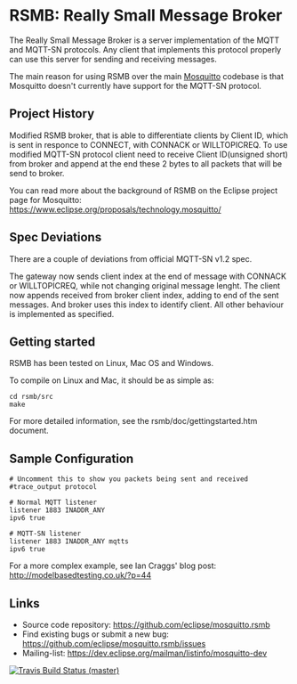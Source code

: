 RSMB: Really Small Message Broker
=================================

The Really Small Message Broker is a server implementation of the MQTT and MQTT-SN protocols. Any client that implements this protocol properly can use this server for sending and receiving messages.

The main reason for using RSMB over the main [Mosquitto](http://mosquitto.org/) codebase is that Mosquitto doesn't currently have support for the MQTT-SN protocol.


## Project History
Modified RSMB broker, that is able to differentiate clients by Client ID, which is sent in responce to CONNECT, with CONNACK or WILLTOPICREQ. 
To use modified MQTT-SN protocol client need to receive Client ID(unsigned short) from broker and append at the end these 2 bytes to all packets that will be send to broker. 

You can read more about the background of RSMB on the Eclipse project page for Mosquitto:
https://www.eclipse.org/proposals/technology.mosquitto/


## Spec Deviations
There are a couple of deviations from official MQTT-SN v1.2 spec.

The gateway now sends client index at the end of message with CONNACK or WILLTOPICREQ, while not changing original message lenght.
The client now appends received from broker client index, adding to end of the sent messages. And broker uses this index to identify client.
All other behaviour is implemented as specified.

## Getting started

RSMB has been tested on Linux, Mac OS and Windows. 

To compile on Linux and Mac, it should be as simple as:

```
cd rsmb/src
make
```

For more detailed information, see the rsmb/doc/gettingstarted.htm document.


## Sample Configuration

```
# Uncomment this to show you packets being sent and received
#trace_output protocol

# Normal MQTT listener
listener 1883 INADDR_ANY
ipv6 true

# MQTT-SN listener
listener 1883 INADDR_ANY mqtts
ipv6 true
```

For a more complex example, see Ian Craggs' blog post:
http://modelbasedtesting.co.uk/?p=44


## Links

- Source code repository: <https://github.com/eclipse/mosquitto.rsmb>
- Find existing bugs or submit a new bug: <https://github.com/eclipse/mosquitto.rsmb/issues>
- Mailing-list: <https://dev.eclipse.org/mailman/listinfo/mosquitto-dev>


[![Travis Build Status (master)](https://travis-ci.org/eclipse/mosquitto.rsmb.svg?branch=master)](https://travis-ci.org/eclipse/mosquitto.rsmb)
